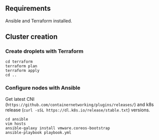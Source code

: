 #

## Requirements
Ansible and Terraform installed.

## Cluster creation
### Create droplets with Terraform
```
cd terraform
terraform plan
terraform apply
cd ..
```

### Configure nodes with Ansible
Get latest CNI (`https://github.com/containernetworking/plugins/releases/`) and k8s release (`curl -sSL https://dl.k8s.io/release/stable.txt`) versions.
```
cd ansible
vim hosts
ansible-galaxy install vmware.coreos-bootstrap
ansible-playbook playbook.yml
```
